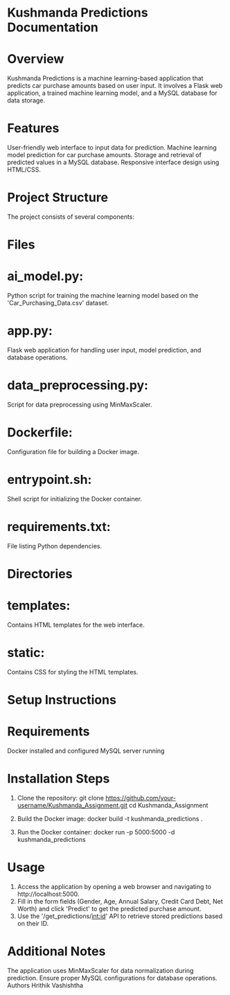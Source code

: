 # Kushmanda Predictions Documentation

# Overview

Kushmanda Predictions is a machine learning-based application that predicts car purchase amounts based on user input. It involves a Flask web application, a trained machine learning model, and a MySQL database for data storage.

# Features

User-friendly web interface to input data for prediction.
Machine learning model prediction for car purchase amounts.
Storage and retrieval of predicted values in a MySQL database.
Responsive interface design using HTML/CSS.

# Project Structure

The project consists of several components:

# Files

# ai_model.py: 
Python script for training the machine learning model based on the 'Car_Purchasing_Data.csv' dataset.
# app.py: 
Flask web application for handling user input, model prediction, and database operations.
# data_preprocessing.py: 
Script for data preprocessing using MinMaxScaler.
# Dockerfile: 
Configuration file for building a Docker image.
# entrypoint.sh: 
Shell script for initializing the Docker container.
# requirements.txt: 
File listing Python dependencies.

# Directories

# templates: 
Contains HTML templates for the web interface.
# static: 
Contains CSS for styling the HTML templates.

# Setup Instructions

# Requirements

Docker installed and configured
MySQL server running

# Installation Steps
1. Clone the repository:
git clone https://github.com/your-username/Kushmanda_Assignment.git
cd Kushmanda_Assignment

2. Build the Docker image:
   docker build -t kushmanda_predictions .

3. Run the Docker container:
   docker run -p 5000:5000 -d kushmanda_predictions

# Usage
1. Access the application by opening a web browser and navigating to http://localhost:5000.
2. Fill in the form fields (Gender, Age, Annual Salary, Credit Card Debt, Net Worth) and click 'Predict' to get the predicted purchase amount.
3. Use the '/get_predictions/<int:id>' API to retrieve stored predictions based on their   ID.

# Additional Notes
The application uses MinMaxScaler for data normalization during prediction.
Ensure proper MySQL configurations for database operations.
Authors
Hrithik Vashishtha
